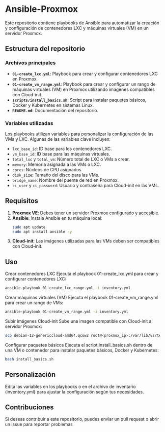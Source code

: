 # Ansible-Proxmox

Este repositorio contiene playbooks de Ansible para automatizar la creación y configuración de contenedores LXC y máquinas virtuales (VM) en un servidor Proxmox.

## Estructura del repositorio

### Archivos principales
- **`01-create_lxc.yml`**: Playbook para crear y configurar contenedores LXC en Proxmox.
- **`01-create_vm_range.yml`**: Playbook para crear y configurar un rango de máquinas virtuales (VM) en Proxmox utilizando imágenes compatibles con Cloud-init.
- **`scripts/install_basics.sh`**: Script para instalar paquetes básicos, Docker y Kubernetes en sistemas Linux.
- **`README.md`**: Documentación del repositorio.

### Variables utilizadas
Los playbooks utilizan variables para personalizar la configuración de las VMs y LXC. Algunas de las variables clave incluyen:
- `lxc_base_id`: ID base para los contenedores LXC.
- `vm_base_id`: ID base para las máquinas virtuales.
- `total_lxc` y `total_vm`: Número total de LXC o VMs a crear.
- `memory`: Memoria asignada a las VMs o LXC.
- `cores`: Núcleos de CPU asignados.
- `disk_size`: Tamaño del disco para las VMs.
- `bridge_name`: Nombre del puente de red en Proxmox.
- `ci_user` y `ci_password`: Usuario y contraseña para Cloud-init en las VMs.

## Requisitos

1. **Proxmox VE**: Debes tener un servidor Proxmox configurado y accesible.
2. **Ansible**: Instala Ansible en tu máquina local:
   ```bash
   sudo apt update
   sudo apt install ansible -y

3. **Cloud-init**: Las imágenes utilizadas para las VMs deben ser compatibles con Cloud-init.

## Uso
Crear contenedores LXC
Ejecuta el playbook 01-create_lxc.yml para crear y configurar contenedores LXC:

```bash
ansible-playbook 01-create_lxc_range.yml -i inventory.yml
```

Crear máquinas virtuales (VM)
Ejecuta el playbook 01-create_vm_range.yml para crear un rango de VMs:

```bash
ansible-playbook 01-create_vm_range.yml -i inventory.yml
```

Subir imágenes Cloud-init
Sube una imagen compatible con Cloud-init al servidor Proxmox:

```bash
scp debian-12-genericcloud-amd64.qcow2 root@<proxmox_ip>:/var/lib/vz/template/qcow2/
```

Configurar paquetes básicos
Ejecuta el script install_basics.sh dentro de una VM o contenedor para instalar paquetes básicos, Docker y Kubernetes:

```bash
bash install_basics.sh
```

## Personalización
Edita las variables en los playbooks o en el archivo de inventario (inventory.yml) para ajustar la configuración según tus necesidades.

## Contribuciones
Si deseas contribuir a este repositorio, puedes enviar un pull request o abrir un issue para reportar problemas